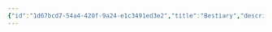 ```yaml
---
{"id":"1d67bcd7-54a4-420f-9a24-e1c3491ed3e2","title":"Bestiary","description":"Overview of Bestiary tag.","publish":true,"date_created":"Thursday, April 11th 2024, 5:50:07 pm","date_modified":"Friday, October 4th 2024, 12:24:49 am","editing_lock":true,"live_preview":true,"cssclasses":["mado-heading"],"path":"tags/Bestiary.md","permalink":"/tags/bestiary/","PassFrontmatter":true}
---
```


